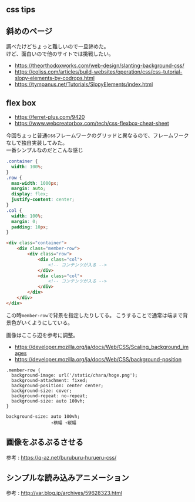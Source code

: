 css tips
---

## 斜めのページ

調べたけどちょっと難しいので一旦諦めた。  
けど、面白いので他のサイトでは挑戦したい。

- https://theorthodoxworks.com/web-design/slanting-background-css/
- https://coliss.com/articles/build-websites/operation/css/css-tutorial-slopy-elements-by-codrops.html
- https://tympanus.net/Tutorials/SlopyElements/index.html

## flex box

- https://ferret-plus.com/9420
- https://www.webcreatorbox.com/tech/css-flexbox-cheat-sheet

今回ちょっと普通cssフレームワークのグリッドと異なるので、フレームワークなしで独自実装してみた。  
一番シンプルなのだとこんな感じ

```css
.container {
  width: 100%;
}
.row {
  max-width: 1000px;
  margin: auto;
  display: flex;
  justify-content: center;
}
.col {
  width: 100%;
  margin: 0;
  padding: 10px;
}
```

```html
<div class="container">
    <div class="member-row">
        <div class="row">
            <div class="col">
                <!-- コンテンツが入る -->
            </div>
            <div class="col">
                <!-- コンテンツが入る -->
            </div>
        </div>
    </div>
</div>
```

この時`member-row`で背景を指定したりしてる。
こうすることで通常は端まで背景色がいくようにしている。

画像はここら辺を参考に調整。

- https://developer.mozilla.org/ja/docs/Web/CSS/Scaling_background_images
- https://developer.mozilla.org/ja/docs/Web/CSS/background-position

```css:基本
.member-row {
  background-image: url('/static/chara/hoge.png');
  background-attachment: fixed;
  background-position: center center;
  background-size: cover;
  background-repeat: no-repeat;
  background-size: auto 100vh;
}
```

```参考
background-size: auto 100vh;
                 ↑横幅 ↑縦幅
```

## 画像をぷるぷるさせる

参考 : https://q-az.net/buruburu-hurueru-css/

## シンプルな読み込みアニメーション

参考 : http://var.blog.jp/archives/59628323.html
